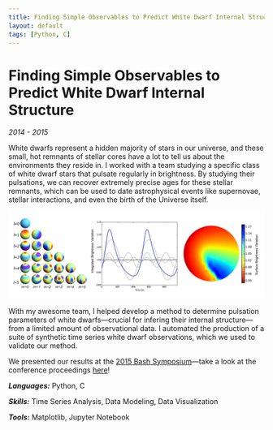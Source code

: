 ```yaml
---
title: Finding Simple Observables to Predict White Dwarf Internal Structure.
layout: default
tags: [Python, C]
---
```


# Finding Simple Observables to Predict White Dwarf Internal Structure

*2014 - 2015*

White dwarfs represent a hidden majority of stars in our universe, and these small, hot remnants of stellar cores have a lot to tell us about the environments they reside in. I worked with a team studying a specific class of white dwarf stars that pulsate regularly in brightness. By studying their pulsations, we can recover extremely precise ages for these stellar remnants, which can be used to date astrophysical events like supernovae, stellar interactions, and even the birth of the Universe itself.

![Pulsating White Dwarf Diagrams](/assets/img/WD-collage.svg)

With my awesome team, I helped develop a method to determine pulsation parameters of white dwarfs—crucial for infering their internal structure—from a limited amount of observational data. I automated the production of a suite of synthetic time series white dwarf observations, which we used to validate our method.

We presented our results at the <a href="https://www.as.utexas.edu/new_horizons/bash15/" target="_blank">2015 Bash Symposium</a>—take a look at the conference proceedings <a href="https://pos.sissa.it/261/016/pdf" target="_blank">here</a>!

***Languages:*** Python, C

***Skills:*** Time Series Analysis, Data Modeling, Data Visualization

***Tools:*** Matplotlib, Jupyter Notebook